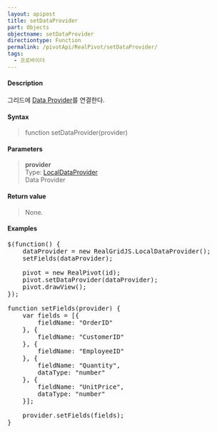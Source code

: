 ```yaml
---
layout: apipost
title: setDataProvider
part: Objects
objectname: setDataProvider
directiontype: Function
permalink: /pivotApi/RealPivot/setDataProvider/
tags:
  - 프로바이더   
---
```



#### Description

 그리드에 [Data Provider](/api/LocalDataProvider/)를 연결한다.

#### Syntax

> function setDataProvider(provider)

#### Parameters

> **provider**  
> Type: [LocalDataProvider](/api/LocalDataProvider/)  
> Data Provider  

#### Return value

> None.

#### Examples 

<pre class="prettyprint">
$(function() { 	
	dataProvider = new RealGridJS.LocalDataProvider();
	setFields(dataProvider);

    pivot = new RealPivot(id);
    pivot.setDataProvider(dataProvider);
    pivot.drawView();
});

function setFields(provider) {
    var fields = [{
        fieldName: "OrderID"
    }, {
        fieldName: "CustomerID"
    }, {
        fieldName: "EmployeeID"
    }, {
        fieldName: "Quantity",
        dataType: "number"
    }, {
        fieldName: "UnitPrice",
        dataType: "number"
    }];
 
    provider.setFields(fields);
}    
</pre>

